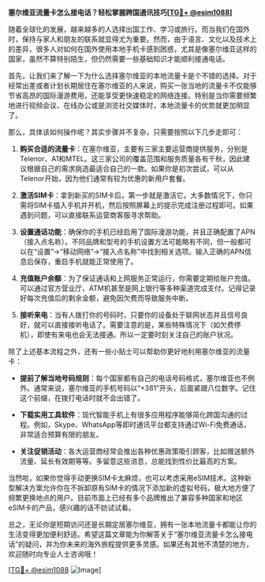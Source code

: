 **塞尔维亚流量卡怎么接电话？轻松掌握跨国通讯技巧[[TG💪+ @esim1088](https://t.me/s/esim1088)]**

随着全球化的发展，越来越多的人选择出国工作、学习或旅行。而当我们在国外时，保持与家人和朋友的联系就显得尤为重要。然而，由于语言、文化以及技术上的差异，很多人对如何在国外使用本地手机卡感到困惑，尤其是像塞尔维亚这样的国家，虽然不算特别陌生，但仍然需要一些基础知识才能顺利接通电话。

首先，让我们来了解一下为什么选择塞尔维亚的本地流量卡是个不错的选择。对于经常出差或者计划长期居住在塞尔维亚的人来说，购买一张当地的流量卡不仅能够节省高昂的国际漫游费用，还能享受更快速稳定的网络连接。特别是当你需要频繁地进行视频会议、在线办公或是浏览社交媒体时，本地流量卡的优势就更加明显了。

那么，具体该如何操作呢？其实步骤并不复杂，只需要按照以下几步走即可：

1. **购买合适的流量卡**：在塞尔维亚，主要有三家主要运营商提供服务，分别是Telenor、A1和MTEL。这三家公司的覆盖范围和服务质量各有千秋，因此建议根据自己的需求挑选最适合自己的一款。如果你是初次尝试，可以从Telenor开始，因为他们通常有较为优惠的新用户套餐。

2. **激活SIM卡**：拿到新买的SIM卡后，第一步就是激活它。大多数情况下，你只需将SIM卡插入手机并开机，然后按照屏幕上的提示完成注册过程即可。如果遇到问题，可以直接联系运营商客服寻求帮助。

3. **设置通话功能**：确保你的手机已经启用了国际漫游功能，并且正确配置了APN（接入点名称）。不同品牌和型号的手机设置方法可能略有不同，但一般都可以在“设置”→“移动网络”→“接入点名称”中找到相关选项。输入正确的APN信息后保存，重启手机就能正常使用了。

4. **充值账户余额**：为了保证通话和上网服务正常运行，你需要定期给账户充值。可以通过官方营业厅、ATM机甚至是网上银行等多种渠道完成支付。记得记录好每次充值后的剩余金额，避免因欠费而导致服务中断。

5. **接听来电**：当有人拨打你的号码时，只要你的设备处于联网状态并且信号良好，就可以直接接听电话了。需要注意的是，某些特殊情况下（如欠费停机），即使有来电也会无法接通。所以一定要时刻关注自己的账户状况。

除了上述基本流程之外，还有一些小贴士可以帮助你更好地利用塞尔维亚的流量卡：

- **提前了解当地号码规则**：每个国家都有自己的电话号码格式，塞尔维亚也不例外。通常来说，塞尔维亚的手机号码以“+381”开头，后面紧跟八位数字。记住这个前缀，在拨打电话时就不会出错了。
  
- **下载实用工具软件**：现代智能手机上有很多应用程序能够简化跨国沟通的过程。例如，Skype、WhatsApp等即时通讯平台都支持通过Wi-Fi免费通话，非常适合预算有限的朋友。

- **关注促销活动**：各大运营商经常会推出各种优惠政策吸引顾客，比如赠送额外流量、延长有效期等等。多留意这些消息，总能找到性价比最高的方案。

当然啦，如果你觉得手动更换SIM卡太麻烦，也可以考虑采用eSIM技术。这种新型解决方案允许你在不拆卸原有SIM卡的情况下添加新的虚拟号码，极大地方便了频繁更换地点的用户。目前市面上已经有多个品牌推出了兼容多种国家和地区eSIM卡的产品，感兴趣的话不妨试试看。

总之，无论你是短期访问还是长期定居塞尔维亚，拥有一张本地流量卡都能让你的生活变得更加便利舒适。希望这篇文章能为你解答关于“塞尔维亚流量卡怎么接电话”的疑问，并为你未来的海外旅程提供更多灵感。如果还有其他不清楚的地方，欢迎随时向专业人士咨询哦！

[[TG💪+ @esim1088](https://t.me/s/esim1088) ![Image](https://i.postimg.cc/4NQfJmqS/Snipaste-2025-05-13-00-14-12.png)]